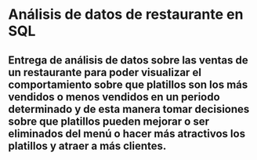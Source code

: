 # Análisis de datos de restaurante en SQL

## Entrega de análisis de datos sobre las ventas de un restaurante para poder visualizar el comportamiento sobre que platillos son los más vendidos o menos vendidos en un periodo determinado y de esta manera tomar decisiones sobre que platillos pueden mejorar o ser eliminados del menú o hacer más atractivos los platillos y atraer a más clientes.
